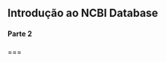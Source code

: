 <!-- .slide: data-background="img/motivation.jpg" -->

## Introdução ao NCBI Database
#### Parte 2

===

